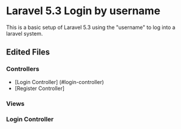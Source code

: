 # Laravel 5.3 Login by username

This is a basic setup of Laravel 5.3 using the "username" to log into a laravel system.

## Edited Files

### Controllers

* [Login Controller] (#login-controller)
* [Register Controller]

### Views


### Login Controller


